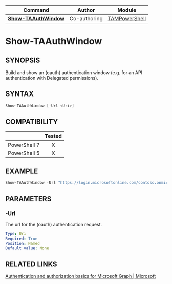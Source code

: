 | Command                                                      | Author       | Module                                                |
| ------------------------------------------------------------ | ------------ | ----------------------------------------------------- |
| **[Show-TAAuthWindow](/Commands/Authentication/Show-TAAuthWindow.ps1)** | Co-authoring | [TAMPowerShell](/Documentation/Module/TAMPowerShell.md) |
# Show-TAAuthWindow

## SYNOPSIS
Build and show an (oauth) authentication window (e.g. for an API authentication with Delegated permissions).

## SYNTAX

```powershell
Show-TAAuthWindow [-Url <Uri>]  
```

## COMPATIBILITY
|              | Tested |
| :----------: | :----: |
| PowerShell 7 |   X    |
| PowerShell 5 |   X    |

## EXAMPLE
```powershell
Show-TAAuthWindow -Url "https://login.microsoftonline.com/contoso.onmicrosoft.com/oauth2/authorize..." 
```
## PARAMETERS

### -Url
The url for the (oauth) authentication request.

```yaml
Type: Uri
Required: True
Position: Named
Default value: None
```
## RELATED LINKS

[Authentication and authorization basics for Microsoft Graph | Microsoft](https://docs.microsoft.com/en-us/graph/auth/auth-concepts) 
